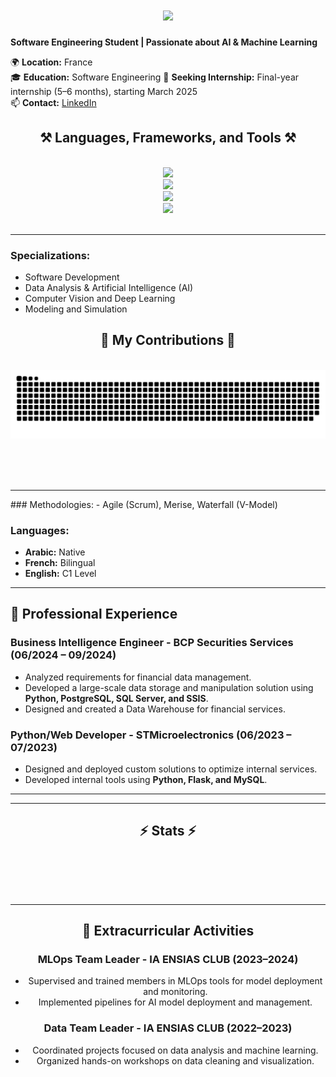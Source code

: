 
<h1 align="center">
    <img src="https://readme-typing-svg.herokuapp.com/?font=Righteous&size=35&center=true&vCenter=true&width=500&height=70&duration=4000&lines=Hi+There!👋;+I'm+Asmae+KARMOUCHI!;" />
</h1>

<!--
**AsmaeKarmouchi/AsmaeKarmouchi** is a ✨ _special_ ✨ repository because its `README.md` (this file) appears on your GitHub profile.

Here are some ideas to get you started:

- 🔭 I’m currently working on ...
- 🌱 I’m currently learning ...
- 👯 I’m looking to collaborate on ...
- 🤔 I’m looking for help with ...
- 💬 Ask me about ...
- 📫 How to reach me: ...
- 😄 Pronouns: ...
- ⚡ Fun fact: ...
-->
**Software Engineering Student | Passionate about AI & Machine Learning**

🌍 **Location:** France  
🎓 **Education:** Software Engineering 
📅 **Seeking Internship:** Final-year internship (5–6 months), starting March 2025  
📫 **Contact:** [LinkedIn](https://www.linkedin.com/in/asmae-karmouchi-522769255/)



 
<h2 align="center">⚒️ Languages, Frameworks, and Tools ⚒️</h2>
<br/>
<div align="center">
    <img src="https://skillicons.dev/icons?i=python,java,c,kotlin,html,css,javascript,flask,octave,r,latex,nodejs,react,express" /><br>
    <img src="https://skillicons.dev/icons?i=postgresql,mysql,docker,kubernetes,aws,tensorflow,opencv,sklearn,tailwind," /><br>
    <img src="https://skillicons.dev/icons?i=windows,linux" /><br>
    <img src="https://skillicons.dev/icons?i=github,git,vscode,visualstudio" /><br>
</div>
<br/>
<hr/>

### Specializations:
- Software Development  
- Data Analysis & Artificial Intelligence (AI)  
- Computer Vision and Deep Learning  
- Modeling and Simulation

  
<div align="center">
  <h2>🐍 My Contributions 🐍</h2>
  <br>
  <img alt="snake eating my contributions" src="https://raw.githubusercontent.com/salesp07/salesp07/output/github-contribution-grid-snake.svg" />
  
  <br/><br/><br/>
</div>

<hr/>
### Methodologies:
- Agile (Scrum), Merise, Waterfall (V-Model)

### Languages:
- **Arabic:** Native  
- **French:** Bilingual  
- **English:** C1 Level 

---

## 💼 Professional Experience

### **Business Intelligence Engineer - BCP Securities Services** (06/2024 – 09/2024)
- Analyzed requirements for financial data management.  
- Developed a large-scale data storage and manipulation solution using **Python, PostgreSQL, SQL Server, and SSIS**.  
- Designed and created a Data Warehouse for financial services.

### **Python/Web Developer - STMicroelectronics** (06/2023 – 07/2023)
- Designed and deployed custom solutions to optimize internal services.  
- Developed internal tools using **Python, Flask, and MySQL**.

---

<hr/>

<h2 align="center">⚡ Stats ⚡</h2>
<br>
<div align=center>
  

<br/><br/>

<hr/>

## 🌟 Extracurricular Activities

### **MLOps Team Leader - IA ENSIAS CLUB** (2023–2024)
- Supervised and trained members in MLOps tools for model deployment and monitoring.  
- Implemented pipelines for AI model deployment and management.

### **Data Team Leader - IA ENSIAS CLUB** (2022–2023)
- Coordinated projects focused on data analysis and machine learning.  
- Organized hands-on workshops on data cleaning and visualization.

